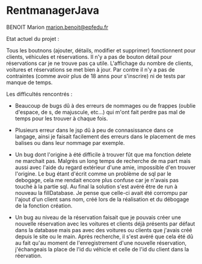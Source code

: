 # RentmanagerJava
BENOIT Marion
marion.benoit@epfedu.fr



Etat actuel du projet :

Tous les boutnons (ajouter, détails, modifier et supprimer) fonctionnent pour clients, véhicules et réservations.
Il n'y a pas de bouton détail pour réservations car je ne trouve pas ça utile.
L'affichage du nombre de clients, voitures et réservations se met bien à jour.
Par contre il n'y a pas de contraintes (comme avoir plus de 18 anns pour s'inscrire) ni de tests par manque de temps.



Les difficultés rencontrés :

- Beaucoup de bugs dû à des erreurs de nommages ou de frappes (oublie d'espace, de s, de majuscule, etc...) qui m'ont fait perdre pas mal de temps pour les trouver à chaque fois.

- Plusieurs erreur dans le jsp dû à peu de connasissance dans ce langage, ainsi je faisait facilement des erreurs dans le placement de mes balises ou dans leur nommage par exemple.

- Un bug dont l'origine à été difficile à trouver fût que ma fonction delete ne marchait pas. 
Malgrès un long temps de recherche de ma part mais aussi avec l'aide du regard extérieur d'une amie, impossible d'en trouver l'origine.
Le bug étant d'écrit comme un problème de sql par le debogage, cela me rendait encore plus confuse car je n'avais pas touché à la partie sql.
Au final la solution s'est avéré être de run à nouveau la fillDatabase.
Je pense que celle-ci avait été corrompu par l'ajout d'un client sans nom, créé lors de la réalisation et du débogage de la fonction création. 

- Un bug au niveau de la réservation faisait que je pouvais créer une nouvelle réservation avec les voitures et clients déjà présents par défaut dans la database mais pas avec des voitures ou clients que j'avais créé depuis le site ou le main.
Après recherche, il s'est avéré que cela été dû au fait qu'au moment de l'enregistrement d'une nouvelle réservation, j'échangeais la place de l'id du véhicle et celle de l'id du client dans la réervation.
